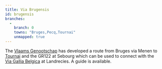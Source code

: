 ```yaml
---
title: Via Brugensis
id: brugensis
branches:
  -
    branch: 0
    towns: "Bruges,Pecq,Tournai"
    unmapped: true
---
```


The [Vlaams Genootschap][0] has developed a route from Bruges via Menen to [Tournai][1] and the GR122 at Sebourg which can be used to connect with the [Via Gallia Belgica][2] at Landrecies. A guide is available.

[0]: http://www.compostelagenootschap.be/default.aspx?id=512
[1]: boulangrie.html
[2]: belgica.html